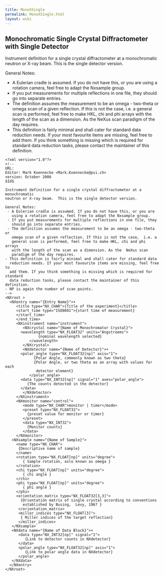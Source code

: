 ```yaml
---
title: MonoXSingle
permalink: MonoXSingle.html
layout: wiki
---
```


Monochromatic Single Crystal Diffractometer with Single Detector
----------------------------------------------------------------

Instrument definition for a single crystal diffractometer at a
monochromatic neutron or X-ray beam. This is the single detector
version.

General Notes:

-   A Eulerian cradle is assumed. If you do not have this, or you are
    using a rotation camera, feel free to adapt the Nxsample group.
-   If you put measurements for multiple reflections in one file, they
    should go into separate entries.
-   The definition assumes the measurement to be an omega - two-theta or
    omega scan of a given reflection. If this is not the case, i.e. a
    general scan is performed, feel free to make HKL, chi and phi arrays
    with the length of the scan as a dimension. As the NeXus scan
    paradigm of the day requires.
-   This definition is fairly minimal and shall cater for standard data
    reduction needs. If your most favourite items are missing, feel free
    to add them. If you think something is missing which is required for
    standard data reduction tasks, please contact the maintainer of this
    definition.

<!-- -->

    <?xml version="1.0"?>
    <!--
    URL:
    Editor: Mark Koennecke <Mark.Koennecke@psi.ch>
    version: October 2006
    $Id$

    Instrument definition for a single crystal diffractometer at a monochromatic
    neutron or X-ray beam.  This is the single detector version.

    General Notes:
     - A Eulerian cradle is assumed. If you do not have this, or you are
       using a rotation camera, feel free to adapt the Nxsample group. 
     - If you put measurements for multiple reflections in one file, they 
       should go into separate entries.
     - The definition assumes the measurement to be an omega - two-theta or 
       omega scan of a given reflection. If this is not the case,  i.e. a 
       general scan is performed, feel free to make HKL, chi and phi arrays
       with the length of the scan as a dimension. As the  NeXus scan 
       paradigm of the day requires.
    - This definition is fairly minimal and shall cater for standard data
      reduction needs. If your most favourite items are missing, feel free to
      add them. If you think something is missing which is required for standard
      data reduction tasks, please contact the maintainer of this definition.
    - NP is again the number of scan points.
    -->
    <NXroot >
      <NXentry name="{Entry Name}">+
         <title type="NX_CHAR">{Title of the experiment}</title>
         <start_time type="ISO8601">{start time of measurement}
         </start_time>
         </end_time>
         <NXinstrument name="instrument">
            <NXcrystal name="{Name of Monochromator Crystal}">
           <wavelength type="NX_FLOAT32" units="Angstroems">
                   {nominal wavelength selected}
               </wavelength>
            </NXcrystal>
            <NXdetector name="{Name of Detector}">+
           <polar_angle type="NX_FLOAT32[np]" axis="1">
                 {Polar Angle, commonly known as two theta}
                 {Polar Angle, or two theta as an array with values for each
                  detector element}
               </polar_angle>
           <data type="NX_INT32[np]" signal="1" axes="polar_angle">
              {The counts detected in the detector}
           </data>
            </NXdetector>
         </NXinstrument>
         <NXmonitor name="control">
            <mode type="NX_CHAR">monitor | timer</mode>
            <preset type="NX_FLOAT32">
              {preset value for monitor or timer}
            </preset>
            <data type="NX_INT32">
              {Monitor counts}
            </data>
         </NXmonitor>
       <NXsample name="{Name of Sample}">
         <name type="NX_CHAR">
          {Descriptive name of sample}
         </name>
         <rotation type="NX_FLOAT[np]" units="degree">
            { Sample rotation, aslo known as omega }
         </rotation>
         <chi type="NX_FLOAT[np]" units="degree">
            { chi angle }
         </chi>
         <phi type="NX_FLOAT[np]" units="degree">
            { phi angle }
         </phi>
         <orientation_matrix type="NX_FLOAT32[3,3]">
           {Orientation matrix of single crystal according to conventions
            established by Busing,  Levy, 1967 }
          </orientation_matrix>
          <miller_indices type="NX_FLOAT[3]">
           { Miller indices of the target reflection}
          </miller_indices>
       </NXsample>
       <NXdata name="{Name of Data Block}">+
          <data type="NX_INT32[np]" signal="1">
             {Link to detector counts in NXdetector}
          </data>
          <polar_angle type="NX_FLOAT32[np]" axis="1">
             {Link to polar angle data in NXdetector}
          </polar_angle>
       </NXdata>
      </NXentry>
    </NXroot>
